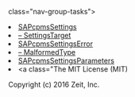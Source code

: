 class="nav-group-tasks">
              <li class="nav-group-task">
                <a class="nav-group-task-link" href="../Classes/SAPcpmsSettings.html">SAPcpmsSettings</a>
              </li>
              <li class="nav-group-task">
                <a class="nav-group-task-link" href="../Classes/SAPcpmsSettings/SettingsTarget.html">– SettingsTarget</a>
              </li>
              <li class="nav-group-task">
                <a class="nav-group-task-link" href="../Enums/SAPcpmsSettingsError.html">SAPcpmsSettingsError</a>
              </li>
              <li class="nav-group-task">
                <a class="nav-group-task-link" href="../Enums/SAPcpmsSettingsError/MalformedType.html">– MalformedType</a>
              </li>
              <li class="nav-group-task">
                <a class="nav-group-task-link" href="../Structs/SAPcpmsSettingsParameters.html">SAPcpmsSettingsParameters</a>
              </li>
            </ul>
          </li>
          <li class="nav-group-name">
            <a class="The MIT License (MIT)

Copyright (c) 2016 Zeit, Inc.
